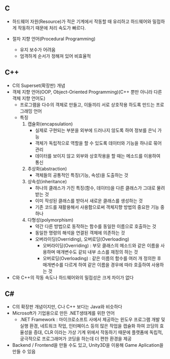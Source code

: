 ## C

- 하드웨어 자원(Resource)가 적은 기계에서 작동할 때 유리하고 하드웨어와 밀접하게 작동하기 때문에 
  처리 속도가 빠르다.

- 절차 지향 언어(Procedural Programming)

  - 유지 보수가 어려움
  - 엄격하게 순서가 정해져 있어 비효율적

  



## C++

- C의 Superset(확장판) 개념
- 객체 지향 언어(OOP, Object-Oriented Programming)(C++ 뿐만 아니라 다른 객체 지향 언어도)
  - 프로그램을 다수의 객체로 만들고, 이들끼리 서로 상호작용 하도록 만드는 프로그래밍 언어
  - 특징
    1. 캡슐화(encapsulation)
       - 실제로 구현되는 부분을 외부에 드러나지 않도록 하여 정보를 은닉 가능
       - 객체가 독립적으로 역할을 할 수 있도록 데이터와 기능을 하나로 묶어 관리
       - 데이터를 보이지 않고 외부와 상호작용을 할 때는 메소드를 이용하여 통신
    2. 추상화(abstraction)
       - 객체들의 공통적인 특징(기능, 속성)을 도출하는 것
    3. 상속성(inheritance)
       - 하나의 클래스가 가진 특징(함수, 데이터)을 다른 클래스가 그대로 물려받는 것
       - 이미 작성된 클래스를 받아서 새로운 클래스를 생성하는 것
       - 기존 코드를 재활용해서 사용함으로써 객체지향 방법의 중요한 기능 중 하나
    4. 다형성(polymorphism)
       - 약간 다른 방법으로 동작하는 함수를 동일한 이름으로 호출하는 것
       - 동일한 명령의 해석을 연결된 객체에 의존하는 것
       - 오버라이딩(Overriding), 오버로딩(Overloading)
         - 오버라이딩(Overriding) : 부모 클래스의 메소드와 같은 이름을 사용하며 매개변수도 같되
           내부 소스를 재정의 하는 것
         - 오버로딩(Overloading) : 같은 이름의 함수를 여러 개 정의한 후 매개변수를 다르게 하여
           같은 이름을 경우에 따라 호출하여 사용하는 것
- C와 C++의 작동 속도나 하드웨어와의 밀접성은 크게 차이가 없다



## C#

- C의 확장판 개념이지만, C나 C++ 보다는 Java와 비슷하다
- Microsoft가 기업용으로 만든 .NET생태계를 위한 언어
  - .NET Framework : 마이크로소프트 사에서 제공하는 윈도우 프로그램 개발 및 실행 환경, 네트워크 작업, 인터페이스 등의 많은 작업을 캡슐화 하여 코딩의 효율성을 증대, CLR 이라는 가상 기계 위에서 작동하기 때문에 플랫폼에 독립적, 궁극적으로 프로그래머가 코딩을 하는데 더 편한 환경을 제공
- Backend / Frontend을 만들 수도 있고, Unity3D을 이용해 Game Aplication을 만들 수 있음

